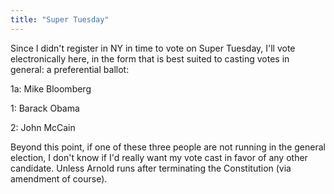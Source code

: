 ```yaml
---
title: "Super Tuesday"
---
```

Since I didn't register in NY in time to vote on Super Tuesday, I'll vote
electronically here, in the form that is best suited to casting votes in
general: a preferential ballot:

  
1a: Mike Bloomberg

1: Barack Obama

2: John McCain

  
Beyond this point, if one of these three people are not running in the general
election, I don't know if I'd really want my vote cast in favor of any other
candidate. Unless Arnold runs after terminating the Constitution (via
amendment of course).


